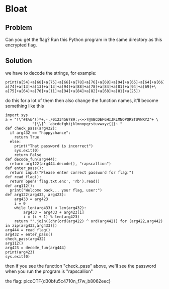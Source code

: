 # Bloat

## Problem

Can you get the flag? Run this Python program in the same directory as this encrypted flag.

## Solution

we have to decode the strings, for example:

```
print(a[54]+a[68]+a[75]+a[66]+a[78]+a[76]+a[68]+a[94]+a[65]+a[64]+a[66]+\
a[74]+a[13]+a[13]+a[13]+a[94]+a[88]+a[78]+a[84]+a[81]+a[94]+a[69]+\
a[75]+a[64]+a[70]+a[11]+a[94]+a[84]+a[82]+a[68]+a[81]+a[25])
```

do this for a lot of them then also change the function names, it'll become something like this

```
import sys
a = "!\"#$%&'()*+,-./0123456789:;<=>?@ABCDEFGHIJKLMNOPQRSTUVWXYZ"+ \
            "[\\]^_`abcdefghijklmnopqrstuvwxyz{|}~ "
def check_pass(arg432):
  if arg432 == "happychance":
    return True
  else:
    print("That password is incorrect")
    sys.exit(0)
    return False
def decode_fun(arg444):
  return arg122(arg444.decode(), "rapscallion")
def enter_pass():
  return input("Please enter correct password for flag:")
def read_flag():
  return open('flag.txt.enc', 'rb').read()
def arg112():
  print("Welcome back... your flag, user:")
def arg122(arg432, arg423):
    arg433 = arg423
    i = 0
    while len(arg433) < len(arg432):
        arg433 = arg433 + arg423[i]
        i = (i + 1) % len(arg423)        
    return "".join([chr(ord(arg422) ^ ord(arg442)) for (arg422,arg442) in zip(arg432,arg433)])
arg444 = read_flag()
arg432 = enter_pass()
check_pass(arg432)
arg112()
arg423 = decode_fun(arg444)
print(arg423)
sys.exit(0)
```

then if you see the function "check_pass" above, we'll see the password when you run the program is "rapscallion"

the flag: picoCTF{d30bfu5c4710n_f7w_b8062eec}